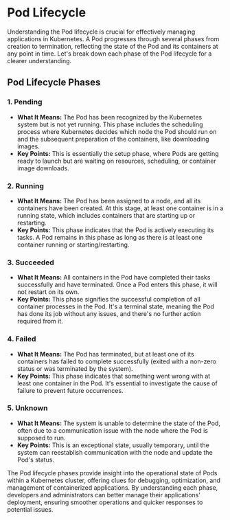 # Pod Lifecycle

Understanding the Pod lifecycle is crucial for effectively managing applications in Kubernetes. A Pod progresses through several phases from creation to termination, reflecting the state of the Pod and its containers at any point in time. Let's break down each phase of the Pod lifecycle for a clearer understanding.

## Pod Lifecycle Phases

### 1. **Pending**

- **What It Means:** The Pod has been recognized by the Kubernetes system but is not yet running. This phase includes the scheduling process where Kubernetes decides which node the Pod should run on and the subsequent preparation of the containers, like downloading images.
- **Key Points:** This is essentially the setup phase, where Pods are getting ready to launch but are waiting on resources, scheduling, or container image downloads.

### 2. **Running**

- **What It Means:** The Pod has been assigned to a node, and all its containers have been created. At this stage, at least one container is in a running state, which includes containers that are starting up or restarting.
- **Key Points:** This phase indicates that the Pod is actively executing its tasks. A Pod remains in this phase as long as there is at least one container running or starting/restarting.

### 3. **Succeeded**

- **What It Means:** All containers in the Pod have completed their tasks successfully and have terminated. Once a Pod enters this phase, it will not restart on its own.
- **Key Points:** This phase signifies the successful completion of all container processes in the Pod. It's a terminal state, meaning the Pod has done its job without any issues, and there's no further action required from it.

### 4. **Failed**

- **What It Means:** The Pod has terminated, but at least one of its containers has failed to complete successfully (exited with a non-zero status or was terminated by the system).
- **Key Points:** This phase indicates that something went wrong with at least one container in the Pod. It's essential to investigate the cause of failure to prevent future occurrences.

### 5. **Unknown**

- **What It Means:** The system is unable to determine the state of the Pod, often due to a communication issue with the node where the Pod is supposed to run.
- **Key Points:** This is an exceptional state, usually temporary, until the system can reestablish communication with the node and update the Pod's status.


The Pod lifecycle phases provide insight into the operational state of Pods within a Kubernetes cluster, offering clues for debugging, optimization, and management of containerized applications. By understanding each phase, developers and administrators can better manage their applications' deployment, ensuring smoother operations and quicker responses to potential issues.
